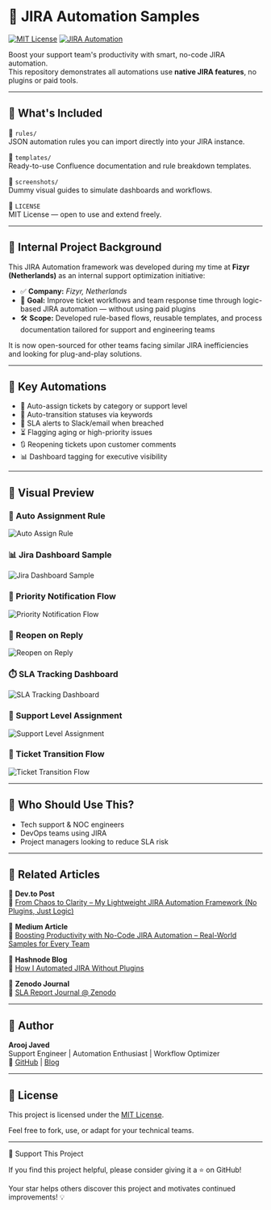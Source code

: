 # 🧠 JIRA Automation Samples

[![MIT License](https://img.shields.io/badge/license-MIT-green.svg)](LICENSE)
[![JIRA Automation](https://img.shields.io/badge/JIRA-Automation-blue)](https://www.atlassian.com/software/jira)

Boost your support team's productivity with smart, no-code JIRA automation.  
This repository demonstrates all automations use **native JIRA features**, no plugins or paid tools.

---

## 📌 What's Included

📁 `rules/`  
JSON automation rules you can import directly into your JIRA instance.

📁 `templates/`  
Ready-to-use Confluence documentation and rule breakdown templates.

📁 `screenshots/`  
Dummy visual guides to simulate dashboards and workflows.

📄 `LICENSE`  
MIT License — open to use and extend freely.

---

## 📂 Internal Project Background

This JIRA Automation framework was developed during my time at **Fizyr (Netherlands)** as an internal support optimization initiative:

- ✅ **Company:** *Fizyr, Netherlands*  
- 🧠 **Goal:** Improve ticket workflows and team response time through logic-based JIRA automation — without using paid plugins  
- 🛠️ **Scope:** Developed rule-based flows, reusable templates, and process documentation tailored for support and engineering teams

It is now open-sourced for other teams facing similar JIRA inefficiencies and looking for plug-and-play solutions.


---


## 🚀 Key Automations

- 🔁 Auto-assign tickets by category or support level
- 🔄 Auto-transition statuses via keywords
- 🔔 SLA alerts to Slack/email when breached
- ⏳ Flagging aging or high-priority issues
- 🔃 Reopening tickets upon customer comments
- 📊 Dashboard tagging for executive visibility

---

## 📸 Visual Preview

### 🔧 Auto Assignment Rule
![Auto Assign Rule](screenshots/auto_assign_rule.png)

### 📊 Jira Dashboard Sample
![Jira Dashboard Sample](screenshots/jira_dashboard_sample.png)

### 🔔 Priority Notification Flow
![Priority Notification Flow](screenshots/priority_notification_flow.png)

### 💬 Reopen on Reply
![Reopen on Reply](screenshots/reopen_on_reply.png)

### ⏱️ SLA Tracking Dashboard
![SLA Tracking Dashboard](screenshots/sla_tracking_dashboard.png)

### 🎯 Support Level Assignment
![Support Level Assignment](screenshots/support_level_assignment.png)

### 🔁 Ticket Transition Flow
![Ticket Transition Flow](screenshots/ticket_transition_flow.png)

---

## 👤 Who Should Use This?

- Tech support & NOC engineers  
- DevOps teams using JIRA  
- Project managers looking to reduce SLA risk  

---

## 📰 Related Articles

📘 **Dev.to Post**  
🔗 [From Chaos to Clarity – My Lightweight JIRA Automation Framework (No Plugins, Just Logic)](https://dev.to/aroojjaved93/from-chaos-to-clarity-my-lightweight-jira-automation-framework-no-plugins-just-logic-2deg)

📘 **Medium Article**  
🔗 [Boosting Productivity with No-Code JIRA Automation – Real-World Samples for Every Team](https://aroojjaved93.medium.com/boosting-productivity-with-no-code-jira-automation-real-world-samples-for-every-team-25c7a126cdde)

📘 **Hashnode Blog**  
🔗 [How I Automated JIRA Without Plugins](https://aroojtech.hashnode.dev/from-chaos-to-control-how-i-automated-jira-workflows-for-a-smarter-support-system)

📘 **Zenodo Journal**  
🔗 [SLA Report Journal @ Zenodo](https://doi.org/10.5281/zenodo.15722071)



---

## 🧠 Author

**Arooj Javed**  
Support Engineer | Automation Enthusiast | Workflow Optimizer  
🔗 [GitHub](https://github.com/arooj-javed) | [Blog](https://hashnode.com/@aroojjaved93)

---


## 📄 License

This project is licensed under the [MIT License](LICENSE).

Feel free to fork, use, or adapt for your technical teams.

---

🙌 Support This Project

If you find this project helpful, please consider giving it a ⭐ on GitHub!

Your star helps others discover this project and motivates continued improvements! 💡

